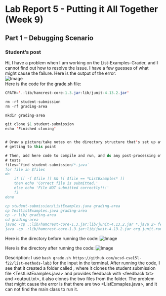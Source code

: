 # Lab Report 5 - Putting it All Together (Week 9)
## Part 1 – Debugging Scenario
### Studentʼs post
Hi, I have a problem when I am working on the List-Examples-Grader, and I cannot find out how to
resolve the issue. I have a few guesses of what might cause the failure.
Here is the output of the error:  
![Image](.png)   
Here is the code for the grade.sh file:  
```java
CPATH='.:lib/hamcrest-core-1.3.jar:lib/junit-4.13.2.jar'

rm -rf student-submission
rm -rf grading-area

mkdir grading-area

git clone $1 student-submission
echo 'Finished cloning'


# Draw a picture/take notes on the directory structure that's set up after
# getting to this point

# Then, add here code to compile and run, and do any post-processing of the
# tests
files=`find student-submission/*.java`
for file in $files
do
    if [[ -f $file ]] && [[ $file == *ListExamples* ]]
    then echo 'Correct file is submitted.'
    else echo 'File NOT submitted correctly!!!'
    fi 
done

cp student-submission/ListExamples.java grading-area
cp TestListExamples.java grading-area
cp -r lib/ grading-area
cd grading-area
javac -cp .:lib/hamcrest-core-1.3.jar:lib/junit-4.13.2.jar *.java 2> feedback.txt
java -cp .:lib/hamcrest-core-1.3.jar:lib/junit-4.13.2.jar org.junit.runner.JUnitCore TestListExamples >output.txt
```
Here is the directory before running the code:
![Image](.png)   

Here is the directory after running the code:
![Image](.png)   

Description: I use ```bash grade.sh https://github.com/ucsd-cse15l-f22/list-methods-lab3``` for the input in the terminal. After running the code, I see that it created a folder called <grading-area>, where it clones the student submission file <TestListExamples.java> and provides feedback with <feedback.txt> and <output.txt>, it also clones the two files from the <lib> folder. The problem that might cause the error is that there are two <ListExmaples.java>, and it can not find the main class to run it.
